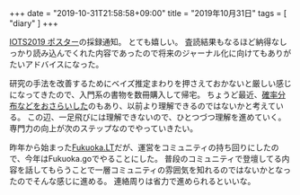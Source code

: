 +++
date = "2019-10-31T21:58:58+09:00"
title = "2019年10月31日"
tags = [ "diary" ]
+++

[IOTS2019 ポスター](https://www.iot.ipsj.or.jp/symposium/iots2019-poster/)の採録通知。
とても嬉しい。
査読結果もなるほど納得なしっかり読み込んでくれた内容であったので将来のジャーナル化に向けてもありがたいアドバイスになった。

研究の手法を改善するためにベイズ推定まわりを押さえておかないと厳しい感じになってきたので、入門系の書物を数冊購入して帰宅。
ちょうど最近、[確率分布などをおさらいした](https://blog.monochromegane.com/blog/2019/10/11/random_number_gen_using_go/)のもあり、以前より理解できるのではないかと考えている。
この辺、一足飛びには理解できないので、ひとつづつ理解を進めていく。
専門力の向上が次のステップなのでやっていきたい。

昨年から始まった[Fukuoka.LT](https://fukuokaphp.connpass.com/event/109317/)だが、運営をコミュニティの持ち回りにしたので、今年はFukuoka.goでやることにした。
普段のコミュニティで登壇してる内容を話してもらうことで一層コミュニティの雰囲気を知れるのではないかとなったのでそんな感じに進める。
連絡周りは省力で進められるといいな。
